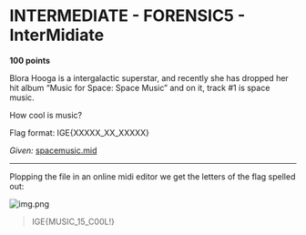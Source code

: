 # INTERMEDIATE - FORENSIC5 - InterMidiate

**100 points**

Blora Hooga is a intergalactic superstar, and recently she has dropped her hit album “Music for Space: Space Music” and on it, track #1 is space music.

How cool is music?

Flag format: IGE{XXXXX_XX_XXXXX}

_Given:_ [spacemusic.mid]()

___

Plopping the file in an online midi editor we get the letters of the flag spelled out:

![img.png]()

>IGE{MUSIC_15_C00L!}
